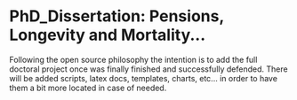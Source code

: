 # PhD_Dissertation: Pensions, Longevity and Mortality...

Following the open source philosophy the intention is to add the full doctoral project once was finally finished and successfully
defended. There will be added scripts, latex docs, templates, charts, etc... in order to have them a bit more located in case of needed.

